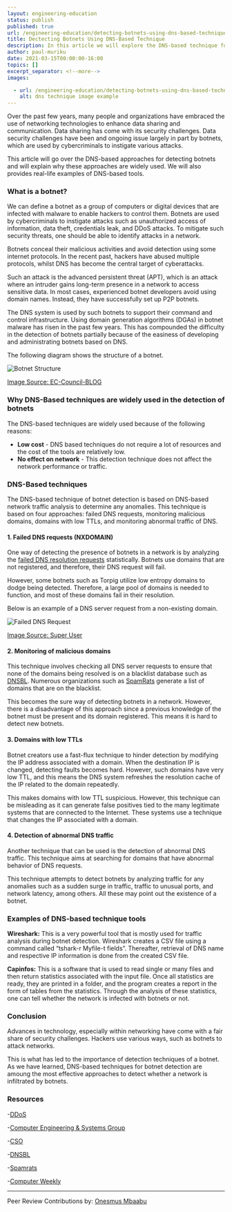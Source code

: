 ```yaml
---
layout: engineering-education
status: publish
published: true
url: /engineering-education/detecting-botnets-using-dns-based-technique/
title: Dectecting Botnets Using DNS-Based Technique
description: In this article we will explore the DNS-based technique for detecting botnets. 
author: paul-muriku
date: 2021-03-15T00:00:00-16:00
topics: []
excerpt_separator: <!--more-->
images:

  - url: /engineering-education/detecting-botnets-using-dns-based-technique/hero.png
    alt: dns technique image example
---
```

Over the past few years, many people and organizations have embraced the use of networking technologies to enhance data sharing and communication. Data sharing has come with its security challenges. Data security challenges have been and ongoing issue largely in part by botnets, which are used by cybercriminals to instigate various attacks. 
<!--more-->
This article will go over the DNS-based approaches for detecting botnets and will explain why these approaches are widely used. We will also provides real-life examples of DNS-based tools.

### What is a botnet?
We can define a botnet as a group of computers or digital devices that are infected with malware to enable hackers to control them. Botnets are used by cybercriminals to instigate attacks such as unauthorized access of information, data theft, credentials leak, and DDoS attacks. To mitigate such security threats, one should be able to identify attacks in a network.

Botnets conceal their malicious activities and avoid detection using some internet protocols. In the recent past, hackers have abused multiple protocols, whilst DNS has become the central target of cyberattacks. 

Such an attack is the advanced persistent threat (APT), which is an attack where an intruder gains long-term presence in a network to access sensitive data. In most cases, experienced botnet developers avoid using domain names. Instead, they have successfully set up P2P botnets.

The DNS system is used by such botnets to support their command and control infrastructure. Using domain generation algorithms (DGAs) in botnet malware has risen in the past few years. This has compounded the difficulty in the detection of botnets partially because of the easiness of developing and administrating botnets based on DNS.

The following diagram shows the structure of a botnet. 

![Botnet Structure](/engineering-education/detecting-botnets-using-dns-based-technique/botnet-structure.png)

[Image Source: EC-Council-BLOG](https://blog.eccouncil.org/wp-content/uploads/2018/12/the-structure-of-a-botnet.png)

### Why DNS-Based techniques are widely used in the detection of botnets
The DNS-based techniques are widely used because of the following reasons:
- **Low cost** - DNS based techniques do not require a lot of resources and the cost of the tools are relatively low.
- **No effect on network** - This detection technique does not affect the network performance or traffic.

### DNS-Based techniques
The DNS-based technique of botnet detection is based on DNS-based network traffic analysis to determine any anomalies. This technique is based on four approaches: failed DNS requests, monitoring malicious domains, domains with low TTLs, and monitoring abnormal traffic of DNS.

#### 1. Failed DNS requests (NXDOMAIN)
One way of detecting the presence of botnets in a network is by analyzing the [failed DNS resolution requests](http://cesg.tamu.edu/wp-content/uploads/2012/04/reddy_papers/securecomm11.pdf) statistically. Botnets use domains that are not registered, and therefore, their DNS request will fail. 

However, some botnets such as Torpig utilize low entropy domains to dodge being detected. Therefore, a large pool of domains is needed to function, and most of these domains fail in their resolution. 

Below is an example of a DNS server request from a non-existing domain.
 
![Failed DNS Request](/engineering-education/detecting-botnets-using-dns-based-technique/failed-dns-request.png)

[Image Source: Super User](https://i.stack.imgur.com/trpaB.png)

#### 2. Monitoring of malicious domains
This technique involves checking all DNS server requests to ensure that none of the domains being resolved is on a blacklist database such as [DNSBL](http://www.dnsbl.info/). Numerous organizations such as [SpamRats](http://www.spamrats.com/) generate a list of domains that are on the blacklist. 

This becomes the sure way of detecting botnets in a network. However, there is a disadvantage of this approach since a previous knowledge of the botnet must be present and its domain registered. This means it is hard to detect new botnets. 

#### 3. Domains with low TTLs
Botnet creators use a fast-flux technique to hinder detection by modifying the IP address associated with a domain. When the destination IP is changed, detecting faults becomes hard. However, such domains have very low TTL, and this means the DNS system refreshes the resolution cache of the IP related to the domain repeatedly. 

This makes domains with low TTL suspicious. However, this technique can be misleading as it can generate false positives tied to the many legitimate systems that are connected to the Internet. These systems use a technique that changes the IP associated with a domain. 

#### 4. Detection of abnormal DNS traffic
Another technique that can be used is the detection of abnormal DNS traffic. This technique aims at searching for domains that have abnormal behavior of DNS requests. 

This technique attempts to detect botnets by analyzing traffic for any anomalies such as a sudden surge in traffic, traffic to unusual ports, and network latency, among others. All these may point out the existence of a botnet.

### Examples of DNS-based technique tools
**Wireshark:** This is a very powerful tool that is mostly used for traffic analysis during botnet detection. Wireshark creates a CSV file using a command called “tshark-r Myfile-t fields”. Thereafter, retrieval of DNS name and respective IP information is done from the created CSV file.

**Capinfos:** This is a software that is used to read single or many files and then return statistics associated with the input file. Once all statistics are ready, they are printed in a folder, and the program creates a report in the form of tables from the statistics. Through the analysis of these statistics, one can tell whether the network is infected with botnets or not.

### Conclusion
Advances in technology, especially within networking have come with a fair share of security challenges. Hackers use various ways, such as botnets to attack networks. 

This is what has led to the importance of detection techniques of a botnet. As we have learned, DNS-based techniques for botnet detection are amoung the most effective approaches to detect whether a network is infiltrated by botnets.  

### Resources
-[DDoS](https://www.csoonline.com/article/3222095/ddos-explained-how-denial-of-service-attacks-are-evolving.html)

-[Computer Engineering & Systems Group](http://cesg.tamu.edu/wp-content/uploads/2012/04/reddy_papers/securecomm11.pdf)

-[CSO](https://www.csoonline.com/article/3222095/ddos-explained-how-denial-of-service-attacks-are-evolving.html)

-[DNSBL](http://www.dnsbl.info/)

-[Spamrats](http://www.spamrats.com/)

-[Computer Weekly](https://www.computerweekly.com/tip/Four-handy-botnet-detection-techniques-and-tools-A-tutorial)

---
Peer Review Contributions by: [Onesmus Mbaabu](/engineering-education/authors/onesmus-mbaabu/)
